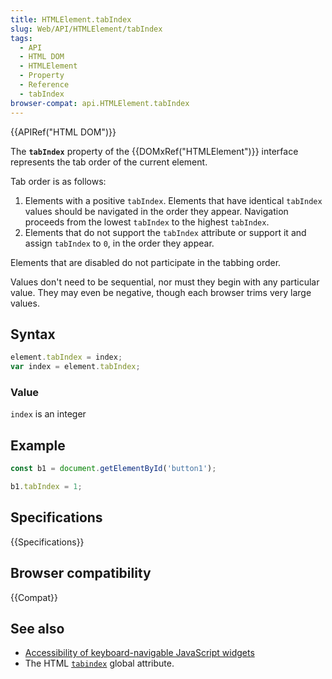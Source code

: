 ```yaml
---
title: HTMLElement.tabIndex
slug: Web/API/HTMLElement/tabIndex
tags:
  - API
  - HTML DOM
  - HTMLElement
  - Property
  - Reference
  - tabIndex
browser-compat: api.HTMLElement.tabIndex
---
```

{{APIRef("HTML DOM")}}

The **`tabIndex`** property of the
{{DOMxRef("HTMLElement")}} interface represents the tab order of the current element.

Tab order is as follows:

1.  Elements with a positive `tabIndex`. Elements that have identical
    `tabIndex` values should be navigated in the order they appear. Navigation
    proceeds from the lowest `tabIndex` to the highest `tabIndex`.
2.  Elements that do not support the `tabIndex` attribute or support it and
    assign `tabIndex` to `0`, in the order they appear.

Elements that are disabled do not participate in the tabbing order.

Values don't need to be sequential, nor must they begin with any particular value. They
may even be negative, though each browser trims very large values.

## Syntax

```js
element.tabIndex = index;
var index = element.tabIndex;
```

### Value

`index` is an integer

## Example

```js
const b1 = document.getElementById('button1');

b1.tabIndex = 1;
```

## Specifications

{{Specifications}}

## Browser compatibility

{{Compat}}

## See also

- [Accessibility
  of keyboard-navigable JavaScript widgets](/en-US/docs/Web/Accessibility/Keyboard-navigable_JavaScript_widgets)
- The HTML
  [`tabindex`](/en-US/docs/Web/HTML/Global_attributes/tabindex)
  global attribute.
